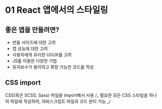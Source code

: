 # 01 React 앱에서의 스타일링

## 좋은 앱을 만들려면?

- 번들 사이즈에 대한 고려
- 앱 성능에 대한 고려
- 사용자에게 유리한 UI/UX를 고려
- JS를 이용한 다양한 기법
- 유지보수가 용이하고 확장 가능한 코드를 작성

## CSS import

CSS(혹은 SCSS, Sass) 파일을 import해서 사용 /_
필요한 모든 CSS 스타일을 하나의 파일에 작성하여, 자바스크립트 파일과 코드 분리 가능 _/
